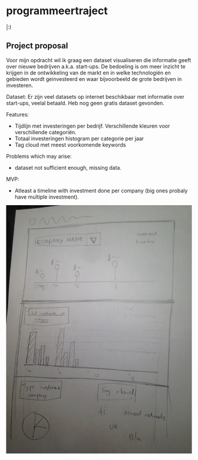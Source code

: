 # programmeertraject
|:)

## Project proposal 

Voor mijn opdracht wil ik graag een dataset visualiseren die informatie geeft over nieuwe bedrijven a.k.a. start-ups. De bedoeling is om meer inzicht te krijgen in de ontwikkeling van de markt en in welke technologiën en gebieden wordt geinvesteerd en waar bijvoorbeeld de grote bedrijven in investeren. 

Dataset:
Er zijn veel datasets op internet beschikbaar met informatie over start-ups, veelal betaald. Heb nog geen gratis dataset gevonden. 

Features:
- Tijdlijn met investeringen per bedrijf. Verschillende kleuren voor verschillende categoriën. 
- Totaal investeringen histogram per categorie per jaar
- Tag cloud met meest voorkomende keywords

Problems which may arise:

- dataset not sufficient enough, missing data. 

MVP:
- Atleast a timeline with investment done per company (big ones probaly have multiple investment). 

![alt](images/schets-proposal.jpg)



